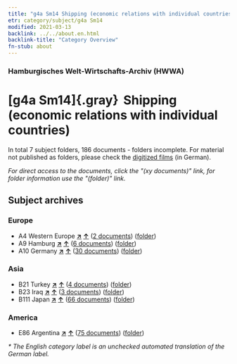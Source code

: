 ```yaml
---
title: "g4a Sm14 Shipping (economic relations with individual countries)"
etr: category/subject/g4a Sm14
modified: 2021-03-13
backlink: ../../about.en.html
backlink-title: "Category Overview"
fn-stub: about
---
```


### Hamburgisches Welt-Wirtschafts-Archiv (HWWA)
# [g4a Sm14]{.gray}&#8201; Shipping (economic relations with individual countries)&#160; 





In total 7 subject folders, 186 documents - folders incomplete.
For material not published as folders, please check the [digitized films](/film/h1_sh) (in German).

_For direct access to the documents, click the "(xy documents)" link, for folder information use the "(folder)" link._

## Subject archives



### Europe

- A4 Western Europe [**&nearr;**](../../../geo/i/140897/about.en.html "Western Europe (all folders)") [**&uarr;**](../../../geo/about.en.html#A4 "Country category system") (<a href="https://pm20.zbw.eu/dfgview/sh/140897,144544" title="about: Western Europe : Shipping (economic relations with individual countries)" target="_blank">2 documents</a>) ([folder](http://purl.org/pressemappe20/folder/sh/140897,144544))
- A9 Hamburg [**&nearr;**](../../../geo/i/140905/about.en.html "Hamburg (all folders)") [**&uarr;**](../../../geo/about.en.html#A9 "Country category system") (<a href="https://pm20.zbw.eu/dfgview/sh/140905,144544" title="about: Hamburg : Shipping (economic relations with individual countries)" target="_blank">6 documents</a>) ([folder](http://purl.org/pressemappe20/folder/sh/140905,144544))
- A10 Germany [**&nearr;**](../../../geo/i/126128/about.en.html "Germany (all folders)") [**&uarr;**](../../../geo/about.en.html#A10 "Country category system") (<a href="https://pm20.zbw.eu/dfgview/sh/126128,144544" title="about: Germany : Shipping (economic relations with individual countries)" target="_blank">30 documents</a>) ([folder](http://purl.org/pressemappe20/folder/sh/126128,144544))

### Asia

- B21 Turkey [**&nearr;**](../../../geo/i/141111/about.en.html "Turkey (all folders)") [**&uarr;**](../../../geo/about.en.html#B21 "Country category system") (<a href="https://pm20.zbw.eu/dfgview/sh/141111,144544" title="about: Turkey : Shipping (economic relations with individual countries)" target="_blank">4 documents</a>) ([folder](http://purl.org/pressemappe20/folder/sh/141111,144544))
- B23 Iraq [**&nearr;**](../../../geo/i/141113/about.en.html "Iraq (all folders)") [**&uarr;**](../../../geo/about.en.html#B23 "Country category system") (<a href="https://pm20.zbw.eu/dfgview/sh/141113,144544" title="about: Iraq : Shipping (economic relations with individual countries)" target="_blank">3 documents</a>) ([folder](http://purl.org/pressemappe20/folder/sh/141113,144544))
- B111 Japan [**&nearr;**](../../../geo/i/141272/about.en.html "Japan (all folders)") [**&uarr;**](../../../geo/about.en.html#B111 "Country category system") (<a href="https://pm20.zbw.eu/dfgview/sh/141272,144544" title="about: Japan : Shipping (economic relations with individual countries)" target="_blank">66 documents</a>) ([folder](http://purl.org/pressemappe20/folder/sh/141272,144544))

### America

- E86 Argentina [**&nearr;**](../../../geo/i/141692/about.en.html "Argentina (all folders)") [**&uarr;**](../../../geo/about.en.html#E86 "Country category system") (<a href="https://pm20.zbw.eu/dfgview/sh/141692,144544" title="about: Argentina : Shipping (economic relations with individual countries)" target="_blank">75 documents</a>) ([folder](http://purl.org/pressemappe20/folder/sh/141692,144544))


_* The English category label is an unchecked automated translation of the German label._

